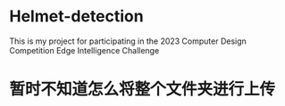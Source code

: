 # Helmet-detection
This is my project for participating in the 2023 Computer Design Competition Edge Intelligence Challenge

# 暂时不知道怎么将整个文件夹进行上传

